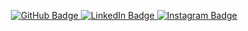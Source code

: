 <p align="center">
    <a href="https://github.com/arv-anshul">
        <img src="https://img.shields.io/badge/GitHub-181717?logo=github&logoColor=fff&style=for-the-badge" alt="GitHub Badge">
    </a>
    <a href="https://linkedin.com/in/arv-anshul">
        <img src="https://img.shields.io/badge/LinkedIn-0A66C2?logo=linkedin&logoColor=fff&style=for-the-badge" alt="LinkedIn Badge">
    </a>
    <a href="https://instagram.com/arv_anshul">
        <img src="https://img.shields.io/badge/Instagram-E4405F?logo=instagram&logoColor=fff&style=for-the-badge" alt="Instagram Badge">
    </a>
</p>
